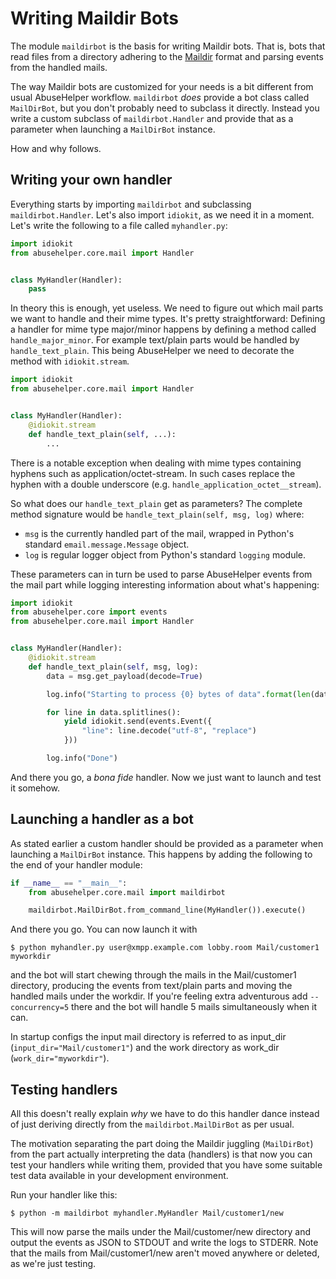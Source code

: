 # Writing Maildir Bots

The module ```maildirbot``` is the basis for writing Maildir bots. That is, bots that read files from a directory adhering to the [Maildir](https://en.wikipedia.org/wiki/Maildir) format and parsing events from the handled mails.

The way Maildir bots are customized for your needs is a bit different from usual AbuseHelper workflow. ```maildirbot``` *does* provide a bot class called ```MailDirBot```, but you don't probably need to subclass it directly. Instead you write a custom subclass of ```maildirbot.Handler``` and provide that as a parameter when launching a ```MailDirBot``` instance.

How and why follows.


## Writing your own handler

Everything starts by importing ```maildirbot``` and subclassing ```maildirbot.Handler```. Let's also import ```idiokit```, as we need it in a moment. Let's write the following to a file called ```myhandler.py```:

```python
import idiokit
from abusehelper.core.mail import Handler


class MyHandler(Handler):
    pass
```

In theory this is enough, yet useless. We need to figure out which mail parts we want to handle and their mime types. It's pretty straightforward: Defining a handler for mime type major/minor happens by defining a method called ```handle_major_minor```. For example text/plain parts would be handled by ```handle_text_plain```. This being AbuseHelper we need to decorate the method with ```idiokit.stream```.

```python
import idiokit
from abusehelper.core.mail import Handler


class MyHandler(Handler):
    @idiokit.stream
    def handle_text_plain(self, ...):
        ...
```

There is a notable exception when dealing with mime types containing hyphens such as application/octet-stream. In such cases replace the hyphen with a double underscore (e.g. ```handle_application_octet__stream```).

So what does our ```handle_text_plain``` get as parameters? The complete method signature would be ```handle_text_plain(self, msg, log)``` where:
   * ```msg``` is the currently handled part of the mail, wrapped in Python's standard ```email.message.Message``` object.
   * ```log``` is regular logger object from Python's standard ```logging``` module.

These parameters can in turn be used to parse AbuseHelper events from the mail part while logging interesting information about what's happening:

```python
import idiokit
from abusehelper.core import events
from abusehelper.core.mail import Handler


class MyHandler(Handler):
    @idiokit.stream
    def handle_text_plain(self, msg, log):
        data = msg.get_payload(decode=True)

        log.info("Starting to process {0} bytes of data".format(len(data)))

        for line in data.splitlines():
            yield idiokit.send(events.Event({
                "line": line.decode("utf-8", "replace")
            }))

        log.info("Done")
```

And there you go, a *bona fide* handler. Now we just want to launch and test it somehow.


## Launching a handler as a bot

As stated earlier a custom handler should be provided as a parameter when launching a ```MailDirBot``` instance. This happens by adding the following to the end of your handler module:

```python
if __name__ == "__main__":
    from abusehelper.core.mail import maildirbot

    maildirbot.MailDirBot.from_command_line(MyHandler()).execute()
```

And there you go. You can now launch it with

```
$ python myhandler.py user@xmpp.example.com lobby.room Mail/customer1 myworkdir
```

and the bot will start chewing through the mails in the Mail/customer1 directory, producing the events from text/plain parts and moving the handled mails under the workdir. If you're feeling extra adventurous add ```--concurrency=5``` there and the bot will handle 5 mails simultaneously when it can.

In startup configs the input mail directory is referred to as input_dir (```input_dir="Mail/customer1"```) and the work directory as work_dir (```work_dir="myworkdir"```).


## Testing handlers

All this doesn't really explain *why* we have to do this handler dance instead of just deriving directly from the ```maildirbot.MailDirBot``` as per usual.

The motivation separating the part doing the Maildir juggling (```MailDirBot```) from the part actually interpreting the data (handlers) is that now you can test your handlers while writing them, provided that you have some suitable test data available in your development environment.

Run your handler like this:

```
$ python -m maildirbot myhandler.MyHandler Mail/customer1/new
```

This will now parse the mails under the Mail/customer/new directory and output the events as JSON to STDOUT and write the logs to STDERR.
Note that the mails from Mail/customer1/new aren't moved anywhere or deleted, as we're just testing.
